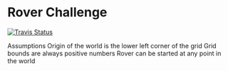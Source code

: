 # Rover Challenge
<a href="https://travis-ci.org/parrott-kevin/rover-challenge"><img alt="Travis Status" src="https://travis-ci.org/parrott-kevin/rover-challenge.svg"></a>

Assumptions
  Origin of the world is the lower left corner of the grid
  Grid bounds are always positive numbers
  Rover can be started at any point in the world
